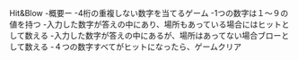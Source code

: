 Hit&Blow
-概要ー
-4桁の重複しない数字を当てるゲーム
-1つの数字は１〜９の値を持つ
-入力した数字が答えの中にあり、場所もあっている場合にはヒットとして数える
-入力した数字が答えの中にあるが、場所はあってない場合ブローとして数える
-４つの数字すべてがヒットになったら、ゲームクリア
